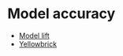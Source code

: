 # Model accuracy

- [Model lift](https://towardsdatascience.com/model-lift-the-missing-link-70eb37460e67)
- [Yellowbrick](https://www.scikit-yb.org/en/latest/)

